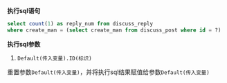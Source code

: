 <p class="panel-title"><b>执行sql语句</b></p>

```sql
select count(1) as reply_num from discuss_reply 
where create_man = (select create_man from discuss_post where id = ?)
```

<p class="panel-title"><b>执行sql参数</b></p>

1. `Default(传入变量).ID(标识)`

重置参数`Default(传入变量)`，并将执行sql结果赋值给参数`Default(传入变量)`
